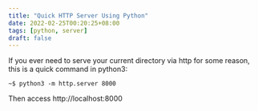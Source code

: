 ```yaml
---
title: "Quick HTTP Server Using Python"
date: 2022-02-25T00:20:25+08:00
tags: [python, server]
draft: false
---
```


If you ever need to serve your current directory via http for some reason, this is a quick command in python3:
```
~$ python3 -m http.server 8000
```

Then access http://localhost:8000
